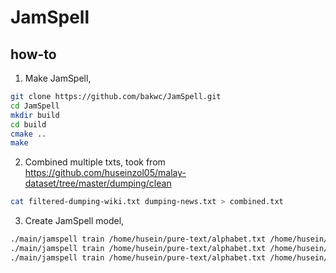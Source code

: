 # JamSpell

## how-to

1. Make JamSpell,

```bash
git clone https://github.com/bakwc/JamSpell.git
cd JamSpell
mkdir build
cd build
cmake ..
make
```

2. Combined multiple txts, took from https://github.com/huseinzol05/malay-dataset/tree/master/dumping/clean

```bash
cat filtered-dumping-wiki.txt dumping-news.txt > combined.txt
```

3. Create JamSpell model,

```bash
./main/jamspell train /home/husein/pure-text/alphabet.txt /home/husein/pure-text/combined.txt out.bin
./main/jamspell train /home/husein/pure-text/alphabet.txt /home/husein/pure-text/filtered-dumping-wiki.txt wiki.bin
./main/jamspell train /home/husein/pure-text/alphabet.txt /home/husein/pure-text/dumping-news.txt news.bin
```